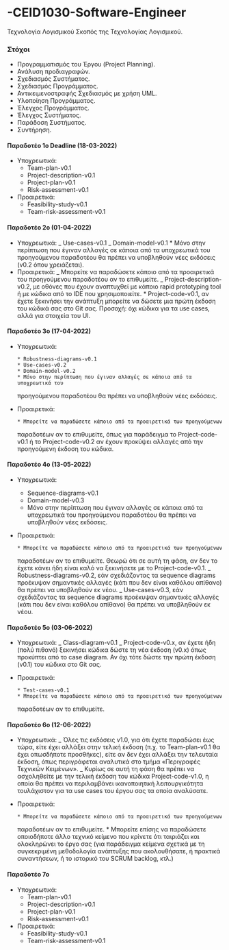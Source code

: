 # -CEID1030-Software-Engineer

Τεχνολογία Λογισμικού Σκοπός της Τεχνολογίας Λογισμικού.

### Στόχοι

- Προγραμματισμός του Έργου (Project Planning).
- Ανάλυση προδιαγραφών.
- Σχεδιασμός Συστήματος.
- Σχεδιασμός Προγράμματος.
- Αντικειμενοστραφής Σχεδιασμός με χρήση UML.
- Υλοποίηση Προγράμματος.
- Έλεγχος Προγράμματος.
- Έλεγχος Συστήματος.
- Παράδοση Συστήματος.
- Συντήρηση.

#### Παραδοτέο 1ο Deadline (18-03-2022)

- Υποχρεωτικά:
  - Team-plan-v0.1
  - Project-description-v0.1
  - Project-plan-v0.1
  - Risk-assessment-v0.1
- Προαιρετικά:
  - Feasibility-study-v0.1
  - Team-risk-assessment-v0.1

#### Παραδοτέο 2ο (01-04-2022)

- Υποχρεωτικά:
  _ Use-cases-v0.1
  _ Domain-model-v0.1 \* Μόνο στην περίπτωση που έγιναν αλλαγές σε κάποια από τα υποχρεωτικά του
  προηγούμενου παραδοτέου θα πρέπει να υποβληθούν νέες εκδόσεις (v0.2 όπου
  χρειάζεται).
- Προαιρετικά:
  _ Μπορείτε να παραδώσετε κάποιο από τα προαιρετικά του προηγούμενου
  παραδοτέου αν το επιθυμείτε.
  _ Project-description-v0.2, με οθόνες που έχουν αναπτυχθεί με κάποιο rapid
  prototyping tool ή με κώδικα από το IDE που χρησιμοποιείτε. \* Project-code-v0.1, αν έχετε ξεκινήσει την ανάπτυξη μπορείτε να δώσετε μια πρώτη
  έκδοση του κώδικά σας στο Git σας. Προσοχή: όχι κώδικα για τα use cases, αλλά για
  στοιχεία του UI.

#### Παραδοτέο 3ο (17-04-2022)

- Υποχρεωτικά:

      * Robustness-diagrams-v0.1
      * Use-cases-v0.2
      * Domain-model-v0.2
      * Μόνο στην περίπτωση που έγιναν αλλαγές σε κάποια από τα υποχρεωτικά του

  προηγούμενου παραδοτέου θα πρέπει να υποβληθούν νέες εκδόσεις.

- Προαιρετικά:

      * Μπορείτε να παραδώσετε κάποιο από τα προαιρετικά των προηγούμενων

  παραδοτέων αν το επιθυμείτε, όπως για παράδειγμα το Project-code-v0.1 ή το
  Project-code-v0.2 αν έχουν προκύψει αλλαγές από την προηγούμενη έκδοση του
  κώδικα.

#### Παραδοτέο 4ο (13-05-2022)

- Υποχρεωτικά:

  - Sequence-diagrams-v0.1
  - Domain-model-v0.3
  - Μόνο στην περίπτωση που έγιναν αλλαγές σε κάποια από τα υποχρεωτικά του
    προηγούμενου παραδοτέου θα πρέπει να υποβληθούν νέες εκδόσεις.

- Προαιρετικά:

      * Μπορείτε να παραδώσετε κάποιο από τα προαιρετικά των προηγούμενων

  παραδοτέων αν το επιθυμείτε. Θεωρώ ότι σε αυτή τη φάση, αν δεν το έχετε κάνει
  ήδη είναι καλό να ξεκινήσετε με το Project-code-v0.1.
  _ Robustness-diagrams-v0.2, εάν σχεδιάζοντας τα sequence diagrams προέκυψαν
  σημαντικές αλλαγές (κάτι που δεν είναι καθόλου απίθανο) θα πρέπει να
  υποβληθούν εκ νέου.
  _ Use-cases-v0.3, εάν σχεδιάζοντας τα sequence diagrams προέκυψαν σημαντικές
  αλλαγές (κάτι που δεν είναι καθόλου απίθανο) θα πρέπει να υποβληθούν εκ νέου.

#### Παραδοτέο 5ο (03-06-2022)

- Υποχρεωτικά:
  _ Class-diagram-v0.1
  _ Project-code-v0.x, αν έχετε ήδη (πολύ πιθανό) ξεκινήσει κώδικα δώστε τη νέα
  έκδοση (v0.x) όπως προκύπτει από το case diagram. Αν όχι τότε δώστε την πρώτη
  έκδοση (v0.1) του κώδικα στο Git σας.

- Προαιρετικά:

      * Test-cases-v0.1
      * Μπορείτε να παραδώσετε κάποιο από τα προαιρετικά των προηγούμενων

  παραδοτέων αν το επιθυμείτε.

#### Παραδοτέο 6ο (12-06-2022)

- Υποχρεωτικά:
  _ Όλες τις εκδόσεις v1.0, για ότι έχετε παραδώσει έως τώρα, είτε έχει αλλάξει στην
  τελική έκδοση (π.χ. το Team-plan-v0.1 θα έχει οπωσδήποτε προσθήκες), είτε αν δεν
  έχει αλλάξει την τελευταία έκδοση, όπως περιγράφεται αναλυτικά στο τμήμα
  «Περιγραφές Τεχνικών Κειμένων».
  _ Κυρίως σε αυτή τη φάση θα πρέπει να ασχοληθείτε με την τελική έκδοση του κώδικα
  Project-code-v1.0, η οποία θα πρέπει να περιλαμβάνει ικανοποιητική
  λειτουργικότητα τουλάχιστον για τα use cases του έργου σας τα οποία αναλύσατε.

- Προαιρετικά:

      * Μπορείτε να παραδώσετε κάποιο από τα προαιρετικά των προηγούμενων

  παραδοτέων αν το επιθυμείτε. \* Μπορείτε επίσης να παραδώσετε οποιοδήποτε άλλο τεχνικό κείμενο που κρίνετε ότι
  ταιριάζει και ολοκληρώνει το έργο σας (για παράδειγμα κείμενα σχετικά με τη
  συγκεκριμένη μεθοδολογία ανάπτυξης που ακολουθήσατε, ή πρακτικά
  συναντήσεων, ή το ιστορικό του SCRUM backlog, κτλ.)

#### Παραδοτέο 7ο

- Υποχρεωτικά:
  - Team-plan-v0.1
  - Project-description-v0.1
  - Project-plan-v0.1
  - Risk-assessment-v0.1
- Προαιρετικά:
  - Feasibility-study-v0.1
  - Team-risk-assessment-v0.1

